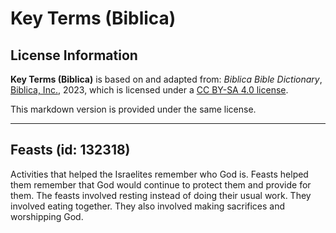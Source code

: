 # Key Terms (Biblica)

## License Information

**Key Terms (Biblica)** is based on and adapted from: _Biblica Bible Dictionary_, [Biblica, Inc.](https://www.biblica.com/), 2023, which is licensed under a [CC BY-SA 4.0 license](https://creativecommons.org/licenses/by-sa/4.0/legalcode.en).

This markdown version is provided under the same license.



--------------------------------

## Feasts (id: 132318)

Activities that helped the Israelites remember who God is. Feasts helped them remember that God would continue to protect them and provide for them. The feasts involved resting instead of doing their usual work. They involved eating together. They also involved making sacrifices and worshipping God.


